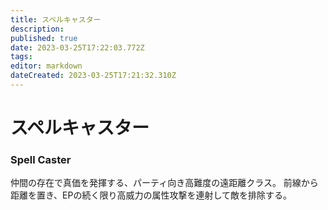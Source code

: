 ```yaml
---
title: スペルキャスター
description: 
published: true
date: 2023-03-25T17:22:03.772Z
tags: 
editor: markdown
dateCreated: 2023-03-25T17:21:32.310Z
---
```


# スペルキャスター
### Spell Caster
仲間の存在で真価を発揮する、パーティ向き高難度の遠距離クラス。
前線から距離を置き、EPの続く限り高威力の属性攻撃を連射して敵を排除する。